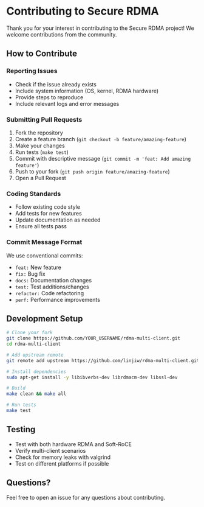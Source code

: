 # Contributing to Secure RDMA

Thank you for your interest in contributing to the Secure RDMA project! We welcome contributions from the community.

## How to Contribute

### Reporting Issues

- Check if the issue already exists
- Include system information (OS, kernel, RDMA hardware)
- Provide steps to reproduce
- Include relevant logs and error messages

### Submitting Pull Requests

1. Fork the repository
2. Create a feature branch (`git checkout -b feature/amazing-feature`)
3. Make your changes
4. Run tests (`make test`)
5. Commit with descriptive message (`git commit -m 'feat: Add amazing feature'`)
6. Push to your fork (`git push origin feature/amazing-feature`)
7. Open a Pull Request

### Coding Standards

- Follow existing code style
- Add tests for new features
- Update documentation as needed
- Ensure all tests pass

### Commit Message Format

We use conventional commits:
- `feat:` New feature
- `fix:` Bug fix
- `docs:` Documentation changes
- `test:` Test additions/changes
- `refactor:` Code refactoring
- `perf:` Performance improvements

## Development Setup

```bash
# Clone your fork
git clone https://github.com/YOUR_USERNAME/rdma-multi-client.git
cd rdma-multi-client

# Add upstream remote
git remote add upstream https://github.com/linjiw/rdma-multi-client.git

# Install dependencies
sudo apt-get install -y libibverbs-dev librdmacm-dev libssl-dev

# Build
make clean && make all

# Run tests
make test
```

## Testing

- Test with both hardware RDMA and Soft-RoCE
- Verify multi-client scenarios
- Check for memory leaks with valgrind
- Test on different platforms if possible

## Questions?

Feel free to open an issue for any questions about contributing.